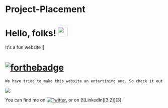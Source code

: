 # Project-Placement

# Hello, folks! <img src="https://raw.githubusercontent.com/MartinHeinz/MartinHeinz/master/wave.gif" width="30px">

It's a fun website :star_struck:

# [![forthebadge](https://forthebadge.com/images/badges/built-with-love.svg)](https://forthebadge.com)

`We have tried to make this website an entertining one. So check it out`

![](https://img.shields.io/badge/<WORD_ON_LEFT>-<WORD_ON_RIGHT>-informational?style=flat&logo=<LOGO_NAME>&logoColor=white&color=2bbc8a)

<!-- Actual text -->

You can find me on [![Twitter][1.2]][1], or on [![LinkedIn][3.2]][3].

<!-- Icons -->

[1.2]: http://i.imgur.com/wWzX9uB.png (twitter icon without padding)
[2.2]: https://raw.githubusercontent.com/MartinHeinz/MartinHeinz/master/linkedin-3-16.png (LinkedIn icon without padding)

<!-- Links to your social media accounts -->

[1]: https://www.linkedin.com/in/sameer-nayak-202a01194/

